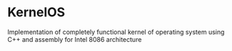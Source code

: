 # KernelOS
Implementation of completely functional kernel of operating system using C++ and assembly for Intel 8086 architecture
